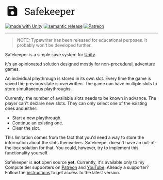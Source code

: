 <p>
  <a href="https://safekeeper.aarthificial.com">
    <picture>
      <source media="(prefers-color-scheme: dark)" srcset="/.docfx/images/logotype-dark.svg">
      <img height="48" alt="Safekeeper logo" src="/.docfx/images/logotype.svg">
    </picture>
  </a>
</p>

<a href="https://unity3d.com"><img src="https://img.shields.io/badge/Made%20with-Unity-57b9d3.svg?style=flat&logo=unity" alt="made with Unity"></a>
<a href="https://github.com/semantic-release/semantic-release"><img src="https://img.shields.io/badge/%20%20%F0%9F%93%A6%F0%9F%9A%80-semantic--release-e10079.svg" alt="semantic release"></a>
<a href="https://www.patreon.com/aarthificial"><img src="https://img.shields.io/endpoint.svg?url=https%3A%2F%2Fshieldsio-patreon.vercel.app%2Fapi%3Fusername%3Daarthificial%26type%3Dpatrons&style=flat" alt="Patreon"></a>

---

> NOTE: Typewriter has been released for educational purposes. It probably won't
> be developed further.

Safekeeper is a simple save system for [Unity].

It's an opinionated solution designed mostly for non-procedural, adventure games.

An individual playthrough is stored in its own slot. Every time the game is
saved the previous state is overwritten. The game can have multiple slots
to store simultaneous playthroughs.

Currently, the number of available slots needs to be known in advance. The
player can't declare new slots. They can only select one of the existing ones and either:

- Start a new playthrough.
- Continue an existing one.
- Clear the slot.

This limitation comes from the fact that you'd need a way to store the information
about the slots themselves. Safekeeper doesn't have an out-of-the-box solution for that.
You could, however, try to implement this functionality yourself.

Safekeeper is **not** open source **yet**. Currently, it's available only to
my Compute tier supporters on [Patreon] and [YouTube]. Already a supporter?
Follow the [instructions] to get access to the latest version.

[Unity]: https://unity.com/
[Patreon]: https://www.patreon.com/aarthificial
[YouTube]: https://www.youtube.com/@aarthificial/join
[instructions]: https://www.patreon.com/aarthificial
